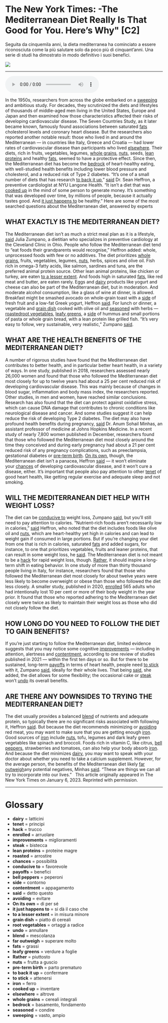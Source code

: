 # The New York Times: -The Mediterranean Diet Really Is That Good for You. Here’s Why"   [C2]

Seguita da cinquemila anni, la dieta mediterranea ha cominciato a essere riconosciuta come la più salutare solo da poco più di cinquant’anni. Una serie di studi ha dimostrato in modo definitivo i suoi benefici.

![](The%20New%20York%20Times%20-The%20Mediterranean%20Diet%20Really%20Is%20That%20Good%20for%20You.%20Here%E2%80%99s%20Why.jpg)

--------------

<div>
<audio controls autoplay>
    <source src="https:/raw.githubusercontent.com/dartie/speakup/main/2024-02/The%20New%20York%20Times%20-The%20Mediterranean%20Diet%20Really%20Is%20That%20Good%20for%20You.%20Here%E2%80%99s%20Why.mp3" type="audio/mpeg">
</audio>
</div>


In the 1950s, researchers from across the globe embarked on a [sweeping](## "vasto, ampio") and ambitious study. For decades, they scrutinized the diets and lifestyles of thousands of middle-aged men living in the United States, Europe and Japan and then examined how those characteristics affected their risks of developing cardiovascular disease.
The Seven Countries Study, as it later became known, famously found associations between saturated [fats](## "grassi") cholesterol levels and coronary heart disease. But the researchers also reported another notable result: those who lived in and around the Mediterranean — in countries like Italy, Greece and Croatia — had lower rates of cardiovascular disease than participants who lived [elsewhere](## "altrove"). Their diets, rich in fruits, vegetables, legumes, [whole grains](## "cereali integrali"), [nuts](## "frutta a guscio"), seeds, [lean proteins](## "proteine magre") and healthy [fats](## "grassi"), seemed to have a protective effect.
Since then, the Mediterranean diet has become the [bedrock](## "basamento, fondamento") of heart-healthy eating, with well-studied health benefits including lower blood pressure and cholesterol, and a reduced risk of Type 2 diabetes.
“It’s one of a small number of diets that has research [to back it up](## "confermare"),” [said](## "detto questo") Dr. Sean Heffron, a preventive cardiologist at NYU Langone Health. “It isn’t a diet that was [cooked up](## "inventare") in the mind of some person to generate money. It’s something that was developed over time, by millions of people, because it actually tastes good. And [it just happens to](## "si dà il caso che") be healthy.”
Here are some of the most searched questions about the Mediterranean diet, answered by experts

## WHAT EXACTLY IS THE MEDITERRANEAN DIET?
The Mediterranean diet isn’t as much a strict meal plan as it is a lifestyle, [said](## "detto questo") Julia Zumpano, a dietitian who specializes in preventive cardiology at the Cleveland Clinic in Ohio. People who follow the Mediterranean diet tend to “eat foods their grandparents would recognise,” Heffron added: whole, unprocessed foods with few or no additives.
The diet prioritizes [whole grains](## "cereali integrali"), fruits, vegetables, legumes, [nuts](## "frutta a guscio"), herbs, spices and olive oil. Fish rich in omega-3 fatty acids, like salmon, sardines and tuna, are the preferred animal protein source. Other lean animal proteins, like chicken or turkey, are eaten [to a lesser extent](## "in misura minore"). And foods high in saturated [fats](## "grassi"), like red meat and butter, are eaten rarely. Eggs and [dairy](## "latticini") products like yogurt and cheese can also be part of the Mediterranean diet, but in moderation. And moderate alcohol consumption, like a glass of wine at dinner, is allowed.
Breakfast might be smashed avocado on whole-grain toast with a [side](## "contorno") of fresh fruit and a low-fat Greek yogurt, Heffron [said](## "detto questo"). For lunch or dinner, a vegetable and [grain dish](## "piatto di cereali") cooked with olive oil and [seasoned](## "condire") with herbs — [roasted](## "arrostire")[root vegetables](## "ortaggi a radice"), [leafy greens](## "verdure a foglie"), a [side](## "contorno") of hummus and small portions of pasta or whole grain bread, with a lean protein like grilled fish.
“It’s very easy to follow, very sustainable, very realistic,” Zumpano [said](## "detto questo").

## WHAT ARE THE HEALTH BENEFITS OF THE MEDITERRANEAN DIET?
A number of rigorous studies have found that the Mediterranean diet contributes to better health, and in particular better heart health, in a variety of ways. In one study, published in 2018, researchers assessed nearly 26,000 women and found that those who followed the Mediterranean diet most closely for up to twelve years had about a 25 per cent reduced risk of developing cardiovascular disease. This was mainly because of changes in blood sugar, inflammation and body mass index, the researchers reported. Other studies, in men and women, have reached similar conclusions.
Research has also found that the diet can protect against oxidative stress, which can cause DNA damage that contributes to chronic conditions like neurological disease and cancer. And some studies suggest it can help reduce the risk of developing Type 2 diabetes.
The diet may also have profound health benefits during pregnancy, [said](## "detto questo") Dr. Anum Sohail Minhas, an assistant professor of medicine at Johns Hopkins Medicine. In a recent study of nearly 7,800 women published in December, researchers found that those who followed the Mediterranean diet most closely around the time they conceived and during early pregnancy had about a 21 per cent reduced risk of any pregnancy complications, such as preeclampsia, gestational diabetes or [pre-term birth](## "parto prematuro").
[On its own](## "di per sé"), though, the Mediterranean diet isn’t a panacea, Heffron [said](## "detto questo") — it won’t eliminate your [chances](## "possibilità") of developing cardiovascular disease, and it won’t cure a disease, either. It’s important that people also pay attention to other [tenet](## "principi") of good heart health, like getting regular exercise and adequate sleep and not smoking.

## WILL THE MEDITERRANEAN DIET HELP WITH WEIGHT LOSS?
The diet can be [conducive to](## "favorevole") weight loss, Zumpano [said](## "detto questo"), but you’ll still need to pay attention to calories.
“Nutrient-rich foods aren’t necessarily low in calories,” [said](## "detto questo") Heffron, who noted that the diet includes foods like olive oil and [nuts](## "frutta a guscio"), which are heart-healthy yet high in calories and can lead to weight gain if consumed in large portions. But if you’re changing your diet from one that is rich in calories, saturated [fats](## "grassi") and added sugars, for instance, to one that prioritizes vegetables, fruits and leaner proteins, that can result in some weight loss, he [said](## "detto questo").
The Mediterranean diet is not meant to be a [hack](## "trucco") for rapid weight loss, though. [Rather](## "piuttosto"), it should inspire a long-term shift in eating behavior. In one study of more than thirty thousand people living in Italy, for instance, researchers found that those who followed the Mediterranean diet most closely for about twelve years were less likely to become overweight or obese than those who followed the diet less closely. A smaller study, published in 2020, [enrolled](## "arruolare") 565 adults who had intentionally lost 10 per cent or more of their body weight in the year prior. It found that those who reported adhering to the Mediterranean diet closely were twice as likely to maintain their weight loss as those who did not closely follow the diet.

## HOW LONG DO YOU NEED TO FOLLOW THE DIET TO GAIN BENEFITS?
If you’re just starting to follow the Mediterranean diet, limited evidence suggests that you may notice some cognitive [improvements](## "miglioramenti") — including in attention, alertness and [contentment](## "appagamento"), according to one review of studies published in 2021 — within the first ten days or so. But for there to be sustained, long-term [payoffs](## "benefici") in terms of heart health, people need [to stick](## "attenersi") with it, Zumpano [said](## "detto questo"), ideally for their whole lives.
That being [said](## "detto questo"), she added, the diet allows for some flexibility; the occasional cake or [steak](## "bistecca") won’t [undo](## "annullare") its overall benefits.

## ARE THERE ANY DOWNSIDES TO TRYING THE MEDITERRANEAN DIET?
The diet usually provides a balanced [blend](## "mescolanza") of nutrients and adequate protein, so typically there are no significant risks associated with following it, Heffron [said](## "detto questo").
But because the diet recommends minimizing or [avoiding](## "evitare") red meat, you may want to make sure that you are getting enough [iron](## "ferro"). Good sources of [iron](## "ferro") include [nuts](## "frutta a guscio"), tofu, legumes and dark leafy green vegetables like spinach and broccoli. Foods rich in vitamin C, like citrus, [bell peppers](## "peperoni"), strawberries and tomatoes, can also help your body absorb [iron](## "ferro"). And because the diet minimizes [dairy](## "latticini"), you may want to speak with your doctor about whether you need to take a calcium supplement.
However, for the average person, the benefits of the Mediterranean diet likely [far outweigh](## "superare molto")any potential negatives, Minhas [said](## "detto questo"). “These are things we can all try to incorporate into our lives.”  
This article originally appeared in The New York Times on January 6, 2023. Reprinted with permission. 

--------------

<div style = "display:block; clear:both; page-break-after:always;"></div>

# Glossary
* **dairy** = latticini
* **tenet** = principi
* **hack** = trucco
* **enrolled** = arruolare
* **improvements** = miglioramenti
* **steak** = bistecca
* **lean proteins** = proteine magre
* **roasted** = arrostire
* **chances** = possibilità
* **conducive to** = favorevole
* **payoffs** = benefici
* **bell peppers** = peperoni
* **side** = contorno
* **contentment** = appagamento
* **said** = detto questo
* **avoiding** = evitare
* **On its own** = di per sé
* **it just happens to** = si dà il caso che
* **to a lesser extent** = in misura minore
* **grain dish** = piatto di cereali
* **root vegetables** = ortaggi a radice
* **undo** = annullare
* **blend** = mescolanza
* **far outweigh** = superare molto
* **fats** = grassi
* **leafy greens** = verdure a foglie
* **Rather** = piuttosto
* **nuts** = frutta a guscio
* **pre-term birth** = parto prematuro
* **to back it up** = confermare
* **to stick** = attenersi
* **iron** = ferro
* **cooked up** = inventare
* **elsewhere** = altrove
* **whole grains** = cereali integrali
* **bedrock** = basamento, fondamento
* **seasoned** = condire
* **sweeping** = vasto, ampio
